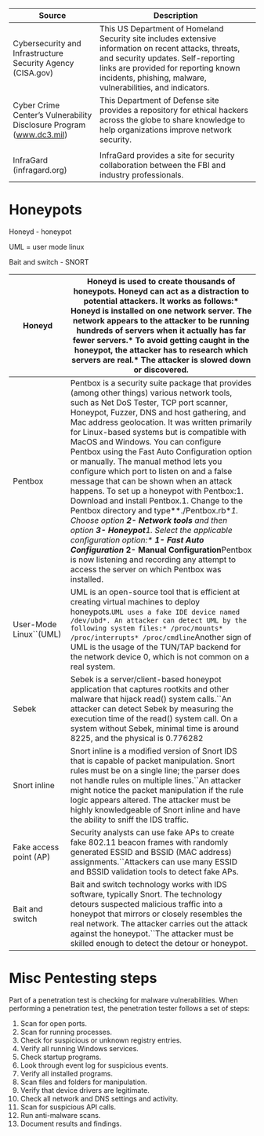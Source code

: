 | Source                                                               | Description                                                                                                                                                                                                                                        |
| -------------------------------------------------------------------- | -------------------------------------------------------------------------------------------------------------------------------------------------------------------------------------------------------------------------------------------------- |
| Cybersecurity and Infrastructure Security Agency (CISA.gov)          | This US Department of Homeland Security site includes extensive information on recent attacks, threats, and security updates. Self-reporting links are provided for reporting known incidents, phishing, malware, vulnerabilities, and indicators. |
| Cyber Crime Center’s Vulnerability Disclosure Program (www.dc3.mil) | This Department of Defense site provides a repository for ethical hackers across the globe to share knowledge to help organizations improve network security.                                                                                      |
|                                                                      |                                                                                                                                                                                                                                                    |
| InfraGard (infragard.org)                                            | InfraGard provides a site for security collaboration between the FBI and industry professionals.                                                                                                                                                   |

# Honeypots

Honeyd - honeypot

UML = user mode linux

Bait and switch - SNORT

| Honeyd                 | Honeyd is used to create thousands of honeypots. Honeyd can act as a distraction to potential attackers. It works as follows:* Honeyd is installed on one network server. The network appears to the attacker to be running hundreds of servers when it actually has far fewer servers.* To avoid getting caught in the honeypot, the attacker has to research which servers are real.* The attacker is slowed down or discovered.                                                                                                                                                                                                                                                                                                                                                                                                                                                                                                                                  |
| ---------------------- | ------------------------------------------------------------------------------------------------------------------------------------------------------------------------------------------------------------------------------------------------------------------------------------------------------------------------------------------------------------------------------------------------------------------------------------------------------------------------------------------------------------------------------------------------------------------------------------------------------------------------------------------------------------------------------------------------------------------------------------------------------------------------------------------------------------------------------------------------------------------------------------------------------------------------------------------------------------------- |
| Pentbox                | Pentbox is a security suite package that provides (among other things) various network tools, such as Net DoS Tester, TCP port scanner, Honeypot, Fuzzer, DNS and host gathering, and Mac address geolocation. It was written primarily for Linux-based systems but is compatible with MacOS and Windows. You can configure Pentbox using the Fast Auto Configuration option or manually. The manual method lets you configure which port to listen on and a false message that can be shown when an attack happens. To set up a honeypot with Pentbox:1. Download and install Pentbox.1. Change to the Pentbox directory and type**./Pentbox.rb**1. Choose option **2- Network tools** and then option **3- Honeypot**1. Select the applicable configuration option:* **1- Fast Auto Configuration*** **2- Manual Configuration**Pentbox is now listening and recording any attempt to access the server on which Pentbox was installed. |
| User-Mode Linux``(UML) | UML is an open-source tool that is efficient at creating virtual machines to deploy honeypots.``UML uses a fake IDE device named /dev/ubd*. An attacker can detect UML by the following system files:* /proc/mounts* /proc/interrupts* /proc/cmdline``Another sign of UML is the usage of the TUN/TAP backend for the network device 0, which is not common on a real system.                                                                                                                                                                                                                                                                                                                                                                                                                                                                                                                                                                                       |
| Sebek                  | Sebek is a server/client-based honeypot application that captures rootkits and other malware that hijack read() system calls.``An attacker can detect Sebek by measuring the execution time of the read() system call. On a system without Sebek, minimal time is around 8225, and the physical is 0.776282                                                                                                                                                                                                                                                                                                                                                                                                                                                                                                                                                                                                                                                         |
| Snort inline           | Snort inline is a modified version of Snort IDS that is capable of packet manipulation. Snort rules must be on a single line; the parser does not handle rules on multiple lines.``An attacker might notice the packet manipulation if the rule logic appears altered. The attacker must be highly knowledgeable of Snort inline and have the ability to sniff the IDS traffic.                                                                                                                                                                                                                                                                                                                                                                                                                                                                                                                                                                                     |
| Fake access point (AP) | Security analysts can use fake APs to create fake 802.11 beacon frames with randomly generated ESSID and BSSID (MAC address) assignments.``Attackers can use many ESSID and BSSID validation tools to detect fake APs.                                                                                                                                                                                                                                                                                                                                                                                                                                                                                                                                                                                                                                                                                                                                              |
| Bait and switch        | Bait and switch technology works with IDS software, typically Snort. The technology detours suspected malicious traffic into a honeypot that mirrors or closely resembles the real network. The attacker carries out the attack against the honeypot.``The attacker must be skilled enough to detect the detour or honeypot.                                                                                                                                                                                                                                                                                                                                                                                                                                                                                                                                                                                                                                        |

# Misc Pentesting steps

Part of a penetration test is checking for malware vulnerabilities. When performing a penetration test, the penetration tester follows a set of steps:

1. Scan for open ports.
2. Scan for running processes.
3. Check for suspicious or unknown registry entries.
4. Verify all running Windows services.
5. Check startup programs.
6. Look through event log for suspicious events.
7. Verify all installed programs.
8. Scan files and folders for manipulation.
9. Verify that device drivers are legitimate.
10. Check all network and DNS settings and activity.
11. Scan for suspicious API calls.
12. Run anti-malware scans.
13. Document results and findings.
